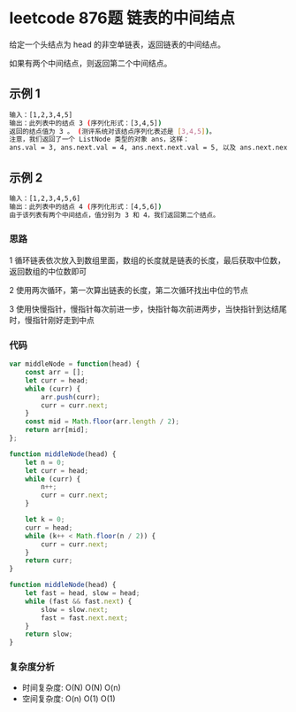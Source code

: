 # leetcode 876题 链表的中间结点

给定一个头结点为 head 的非空单链表，返回链表的中间结点。

如果有两个中间结点，则返回第二个中间结点。

## 示例 1

```bash
输入：[1,2,3,4,5]
输出：此列表中的结点 3 (序列化形式：[3,4,5])
返回的结点值为 3 。 (测评系统对该结点序列化表述是 [3,4,5])。
注意，我们返回了一个 ListNode 类型的对象 ans，这样：
ans.val = 3, ans.next.val = 4, ans.next.next.val = 5, 以及 ans.next.next.next = NULL.
```

## 示例 2

```bash
输入：[1,2,3,4,5,6]
输出：此列表中的结点 4 (序列化形式：[4,5,6])
由于该列表有两个中间结点，值分别为 3 和 4，我们返回第二个结点。
```

### 思路

1 循环链表依次放入到数组里面，数组的长度就是链表的长度，最后获取中位数，返回数组的中位数即可

2 使用两次循环，第一次算出链表的长度，第二次循环找出中位的节点

3 使用快慢指针，慢指针每次前进一步，快指针每次前进两步，当快指针到达结尾时，慢指针刚好走到中点

### 代码

```js
var middleNode = function(head) {
    const arr = [];
    let curr = head;
    while (curr) {
        arr.push(curr);
        curr = curr.next;
    }
    const mid = Math.floor(arr.length / 2);
    return arr[mid];
};

function middleNode(head) {
    let n = 0;
    let curr = head;
    while (curr) {
        n++;
        curr = curr.next;
    }

    let k = 0;
    curr = head;
    while (k++ < Math.floor(n / 2)) {
        curr = curr.next;
    }
    return curr;
}

function middleNode(head) {
    let fast = head, slow = head;
    while (fast && fast.next) {
        slow = slow.next;
        fast = fast.next.next;
    }
    return slow;
}
```

### 复杂度分析

- 时间复杂度: O(N) O(N) O(n)
- 空间复杂度: O(n) O(1) O(1)
